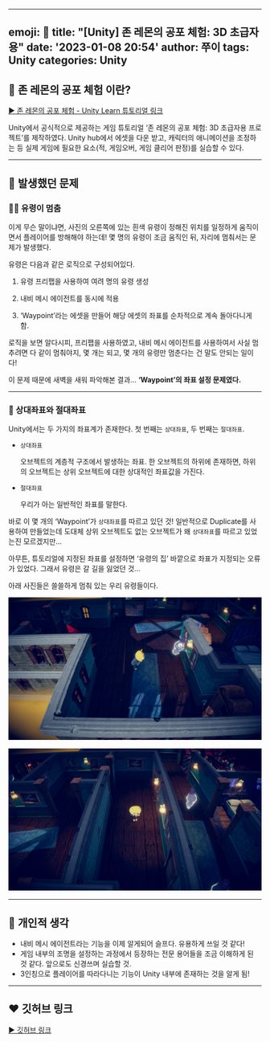 
---
emoji: 👻
title: "[Unity] 존 레몬의 공포 체험: 3D 초급자용"
date: '2023-01-08 20:54'
author: 쭈이
tags: Unity
categories: Unity
---

## 💌 존 레몬의 공포 체험 이란?

[▶ 존 레몬의 공포 체험 - Unity Learn 튜토리얼 링크](https://learn.unity.com/project/jon-remonyi-gongpo-ceheom-3d-cogeubjayong?uv=2020.3)

Unity에서 공식적으로 제공하는 게임 튜토리얼 ‘존 레몬의 공포 체험: 3D 초급자용 프로젝트’를 제작하였다. Unity hub에서 에셋을 다운 받고, 캐릭터의 애니메이션을 조정하는 등 실제 게임에 필요한 요소(적, 게임오버, 게임 클리어 판정)를 실습할 수 있다.

---

## 🤍 발생했던 문제

### 🧛‍♀️ 유령이 멈춤

이게 무슨 말이냐면, 사진의 오른쪽에 있는 흰색 유령이 정해진 위치를 일정하게 움직이면서 플레이어를 방해해야 하는데! 몇 명의 유령이 조금 움직인 뒤, 자리에 멈춰서는 문제가 발생했다.

유령은 다음과 같은 로직으로 구성되어있다.

1) 유령 프리팹을 사용하여 여려 명의 유령 생성

2) 내비 메시 에이전트를 동시에 적용

3) ‘Waypoint’라는 에셋을 만들어 해당 에셋의 좌표를 순차적으로 계속 돌아다니게 함.

로직을 보면 알다시피, 프리팹을 사용하였고, 내비 메시 에이전트를 사용하여서 사실 멈추려면 다 같이 멈춰야지, 몇 개는 되고, 몇 개의 유령만 멈춘다는 건 말도 안되는 일이다!

이 문제 때문에 새벽을 새워 파악해본 결과… **‘Waypoint’의 좌표 설정 문제였다.**

---

### 💫 상대좌표와 절대좌표

Unity에서는 두 가지의 좌표계가 존재한다. 첫 번째는 `상대좌표`, 두 번째는 `절대좌표`.

- `상대좌표`
    
    오브젝트의 계층적 구조에서 발생하는 좌표. 한 오브젝트의 하위에 존재하면, 하위의 오브젝트는 상위 오브젝트에 대한 상대적인 좌표값을 가진다.
    
- `절대좌표`
    
    우리가 아는 일반적인 좌표를 말한다.
    

바로 이 몇 개의 ‘Waypoint’가 `상대좌표`를 따르고 있던 것! 일반적으로 Duplicate를 사용하여 만들었는데 도대체 상위 오브젝트도 없는 오브젝트가 왜 `상대좌표`를 따르고 있었는진 모르겠지만…

아무튼, 튜토리얼에 지정된 좌표를 설정하면 ‘유령의 집’ 바깥으로 좌표가 지정되는 오류가 있었다. 그래서 유령은 갈 길을 잃었던 것…

아래 사진들은 쓸쓸하게 멈춰 있는 우리 유령들이다.

![Untitled](Untitled.png)

![Untitled](Untitled1.png)

---

## 🤍 개인적 생각

- 내비 메시 에이전트라는 기능을 이제 알게되어 슬프다. 유용하게 쓰일 것 같다!
- 게임 내부의 조명을 설정하는 과정에서 등장하는 전문 용어들을 조금 이해하게 된 것 같다. 앞으로도 신경쓰며 실습할 것.
- 3인칭으로 플레이어를 따라다니는 기능이 Unity 내부에 존재하는 것을 알게 됨!

---

## ❤ 깃허브 링크
[▶ 깃허브 링크](https://github.com/JuHuiHeo/John_lemon_3d)

```toc

```